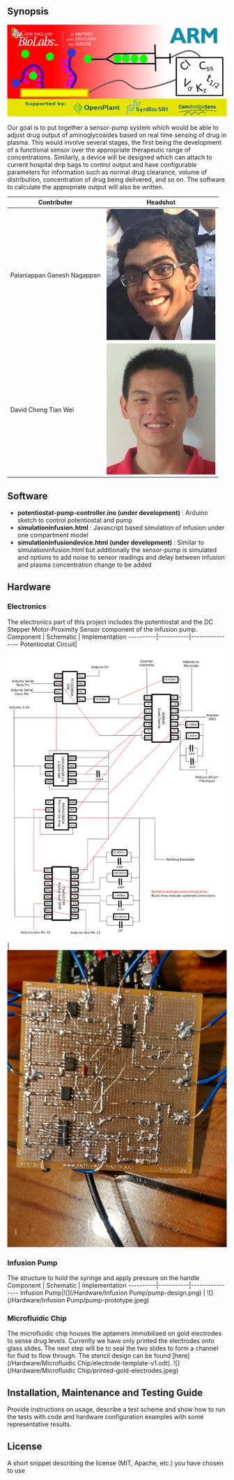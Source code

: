 ## Synopsis
![](/Images/banner.png?raw=true)

Our goal is to put together a sensor-pump system which would be able to adjust drug output of aminoglycosides based on real time sensing of drug in plasma. This would involve several stages, the first being the development of a functional sensor over the appropriate therapeutic range of concentrations. Similarly, a device will be designed which can attach to current hospital drip bags to control output and have configurable parameters for information such as normal drug clearance, volume of distribution, concentration of drug being delivered, and so on. The software to calculate the appropriate output will also be written.

Contributer | Headshot
------------|-----------
Palaniappan Ganesh Nagappan | ![Palani](/Images/Palani-headshot.JPG?raw=true)
David Chong Tian Wei | ![David](/Images/David-headshot.png?raw=true)

## Software
* **potentiostat-pump-controller.ino (under development)** : Arduino sketch to control potentiostat and pump
* **simulationinfusion.html** : Javascript based simulation of infusion under one compartment model
* **simulationinfusiondevice.html (under development)** : Similar to simulationinfusion.html but additionally the sensor-pump is simulated and options to add noise to sensor readings and delay between infusion and plasma concentration change to be added

## Hardware
### Electronics
The electronics part of this project includes the potentiostat and the DC Stepper Motor-Proximity Sensor component of the infusion pump.
Component | Schematic | Implementation
----------|-----------|----------------
Potentiostat Circuit|![](/Hardware/Electronics/potentiostat-circuit-schematics.png) | ![](/Hardware/Electronics/potentiostat-circuit-implementation.jpeg)
### Infusion Pump
The structure to hold the syringe and apply pressure on the handle
Component | Schematic | Implementation
----------|-----------|----------------
Infusion Pump|![](/Hardware/Infusion Pump/pump-design.png) | ![](/Hardware/Infusion Pump/pump-prototype.jpeg)
### Microfluidic Chip
The microfluidic chip houses the aptamers immobilised on gold electrodes to sense drug levels. Currently we have only printed the electrodes onto glass slides. The next step will be to seal the two slides to form a channel for fluid to flow through. The stencil design can be found [here](/Hardware/Microfluidic Chip/electrode-template-v1.odt).
![](/Hardware/Microfluidic Chip/printed-gold-electrodes.jpeg)
## Installation, Maintenance and Testing Guide

Provide instructions on usage, describe a test scheme and show how to run the tests with code and hardware configuration examples with some representative results.

## License

A short snippet describing the license (MIT, Apache, etc.) you have chosen to use

